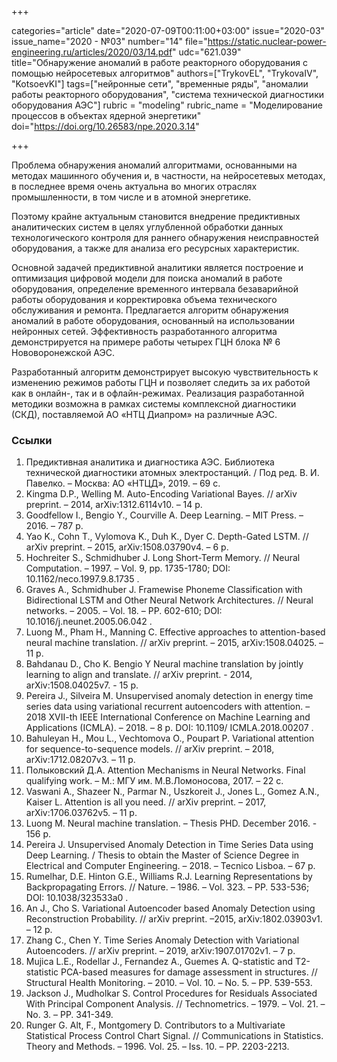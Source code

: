 +++

categories="article"
date="2020-07-09T00:11:00+03:00"
issue="2020-03"
issue_name="2020 - №03"
number="14"
file="https://static.nuclear-power-engineering.ru/articles/2020/03/14.pdf"
udc="621.039"
title="Обнаружение аномалий в работе реакторного оборудования с помощью нейросетевых алгоритмов"
authors=["TrykovEL", "TrykovaIV", "KotsoevKI"]
tags=["нейронные сети", "временные ряды", "аномалии работы реакторного оборудования", "система технической диагностики оборудования АЭС"]
rubric = "modeling"
rubric_name = "Моделирование процессов в объектах ядерной энергетики"
doi="https://doi.org/10.26583/npe.2020.3.14"

+++

Проблема обнаружения аномалий алгоритмами, основанными на методах машинного обучения и, в частности, на нейросетевых методах, в последнее время очень актуальна во многих отраслях промышленности, в том числе и в атомной энергетике.

Поэтому крайне актуальным становится внедрение предиктивных аналитических систем в целях углубленной обработки данных технологического контроля для раннего обнаружения неисправностей оборудования, а также для анализа его ресурсных характеристик.

Основной задачей предиктивной аналитики является построение и оптимизация цифровой модели для поиска аномалий в работе оборудования, определение временного интервала безаварийной работы оборудования и корректировка объема технического обслуживания и ремонта. Предлагается алгоритм обнаружения аномалий в работе оборудования, основанный на использовании нейронных сетей. Эффективность разработанного алгоритма демонстрируется на примере работы четырех ГЦН блока № 6 Нововоронежской АЭС.

Разработанный алгоритм демонстрирует высокую чувствительность к изменению режимов работы ГЦН и позволяет следить за их работой как в онлайн-, так и в офлайн-режимах. Реализация разработанной методики возможна в рамках системы комплексной диагностики (СКД), поставляемой АО «НТЦ Диапром» на различные АЭС.

### Ссылки

1. Предиктивная аналитика и диагностика АЭС. Библиотека технической диагностики атомных электростанций. / Под ред. В. И. Павелко. – Москва: АО «НТЦД», 2019. – 69 с.
2. Kingma D.P., Welling M. Auto-Encoding Variational Bayes. // arXiv preprint. – 2014, arXiv:1312.6114v10. – 14 p.
3. Goodfellow I., Bengio Y., Courville A. Deep Learning. – MIT Press. – 2016. – 787 p.
4. Yao K., Cohn T., Vylomova K., Duh K., Dyer C. Depth-Gated LSTM. // arXiv preprint. – 2015, arXiv:1508.03790v4. – 6 p.
5. Hochreiter S., Schmidhuber J. Long Short-Term Memory. // Neural Computation. – 1997. – Vol. 9, pp. 1735-1780; DOI: 10.1162/neco.1997.9.8.1735 .
6. Graves A., Schmidhuber J. Framewise Phoneme Classification with Bidirectional LSTM and Other Neural Network Architectures. // Neural networks. – 2005. – Vol. 18. – PP. 602-610; DOI: 10.1016/j.neunet.2005.06.042 .
7. Luong M., Pham H., Manning C. Effective approaches to attention-based neural machine translation. // arXiv preprint. – 2015, arXiv:1508.04025. – 11 p.
8. Bahdanau D., Cho K. Bengio Y Neural machine translation by jointly learning to align and translate. // arXiv preprint. - 2014, arXiv:1508.04025v7. - 15 p.
9. Pereira J., Silveira M. Unsupervised anomaly detection in energy time series data using variational recurrent autoencoders with attention. – 2018 XVII-th IEEE International Conference on Machine Learning and Applications (ICMLA). – 2018. – 8 p. DOI: 10.1109/ ICMLA.2018.00207 .
10. Bahuleyan H., Mou L., Vechtomova O., Poupart P. Variational attention for sequence-to-sequence models. // arXiv preprint. – 2018, arXiv:1712.08207v3. – 11 p.
11. Полыковский Д.А. Attention Mechanisms in Neural Networks. Final qualifying work. – М.: МГУ им. М.В.Ломоносова, 2017. – 22 c.
12. Vaswani A., Shazeer N., Parmar N., Uszkoreit J., Jones L., Gomez A.N., Kaiser L. Attention is all you need. // arXiv preprint. – 2017, arXiv:1706.03762v5. – 11 p.
13. Luong M. Neural machine translation. – Thesis PHD. December 2016. - 156 p.
14. Pereira J. Unsupervised Anomaly Detection in Time Series Data using Deep Learning. / Thesis to obtain the Master of Science Degree in Electrical and Computer Engineering. – 2018. – Tecnico Lisboa. – 67 p.
15. Rumelhar, D.E. Hinton G.E., Williams R.J. Learning Representations by Backpropagating Errors. // Nature. – 1986. – Vol. 323. – PP. 533-536; DOI: 10.1038/323533a0 .
16. An J., Cho S. Variational Autoencoder based Anomaly Detection using Reconstruction Probability. // arXiv preprint. –2015, arXiv:1802.03903v1. – 12 p.
17. Zhang C., Chen Y. Time Series Anomaly Detection with Variational Autoencoders. // arXiv preprint. – 2019, arXiv:1907.01702v1. – 7 p.
18. Mujica L.E., Rodellar J., Fernandez A., Guemes A. Q-statistic and T2-statistic PCA-based measures for damage assessment in structures. // Structural Health Monitoring. – 2010. – Vol. 10. – No. 5. – PP. 539-553.
19. Jackson J., Mudholkar S. Control Procedures for Residuals Associated With Principal Component Analysis. // Technometrics. – 1979. – Vol. 21. – No. 3. – PP. 341-349.
20. Runger G. Alt, F., Montgomery D. Contributors to a Multivariate Statistical Process Control Chart Signal. // Communications in Statistics. Theory and Methods. – 1996. Vol. 25. – Iss. 10. – PP. 2203-2213.